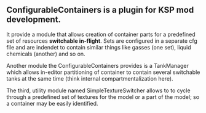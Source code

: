 ## ConfigurableContainers is a plugin for KSP mod development.

It provide a module that allows creation of container parts for a predefined set of resources **switchable in-flight**. Sets are configured in a separate cfg file and are indendet to contain similar things like gasses (one set), liquid chemicals (another) and so on.

Another module the ConfigurableContainers provides is a TankManager which allows in-editor partitioning of container to contain several switchable tanks at the same time (think internal compartmentalization here).

The third, utility module named SimpleTextureSwitcher allows to to cycle through a predefined set of textures for the model or a part of the model; so a container may be easily identified.